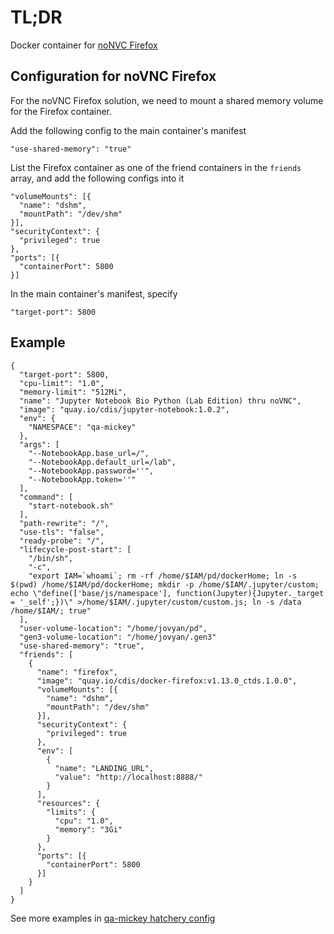 # TL;DR

Docker container for [noNVC Firefox](https://github.com/uc-cdis/docker-firefox)

## Configuration for noVNC Firefox

For the noVNC Firefox solution, we need to mount a shared memory volume for the Firefox container.

Add the following config to the main container's manifest

```
"use-shared-memory": "true"
```

List the Firefox container as one of the friend containers in the `friends` array, and add the following configs into it

```
"volumeMounts": [{
  "name": "dshm",
  "mountPath": "/dev/shm"
}],
"securityContext": {
  "privileged": true
},
"ports": [{
  "containerPort": 5800
}]
```

In the main container's manifest, specify

```
"target-port": 5800
```

## Example

```
{
  "target-port": 5800,
  "cpu-limit": "1.0",
  "memory-limit": "512Mi",
  "name": "Jupyter Notebook Bio Python (Lab Edition) thru noVNC",
  "image": "quay.io/cdis/jupyter-notebook:1.0.2",
  "env": {
    "NAMESPACE": "qa-mickey"
  },
  "args": [
    "--NotebookApp.base_url=/",
    "--NotebookApp.default_url=/lab",
    "--NotebookApp.password=''",
    "--NotebookApp.token=''"
  ],
  "command": [
    "start-notebook.sh"
  ],
  "path-rewrite": "/",
  "use-tls": "false",
  "ready-probe": "/",
  "lifecycle-post-start": [
    "/bin/sh",
    "-c",
    "export IAM=`whoami`; rm -rf /home/$IAM/pd/dockerHome; ln -s $(pwd) /home/$IAM/pd/dockerHome; mkdir -p /home/$IAM/.jupyter/custom; echo \"define(['base/js/namespace'], function(Jupyter){Jupyter._target = '_self';})\" >/home/$IAM/.jupyter/custom/custom.js; ln -s /data /home/$IAM/; true"
  ],
  "user-volume-location": "/home/jovyan/pd",
  "gen3-volume-location": "/home/jovyan/.gen3"
  "use-shared-memory": "true",
  "friends": [
    {
      "name": "firefox",
      "image": "quay.io/cdis/docker-firefox:v1.13.0_ctds.1.0.0",
      "volumeMounts": [{
        "name": "dshm",
        "mountPath": "/dev/shm"
      }],
      "securityContext": {
        "privileged": true
      },
      "env": [
        {
          "name": "LANDING_URL",
          "value": "http://localhost:8888/"
        }
      ],
      "resources": {
        "limits": {
          "cpu": "1.0",
          "memory": "3Gi"
        }
      },
      "ports": [{
        "containerPort": 5800
      }]
    }
  ]
}
```

See more examples in [qa-mickey hatchery config](https://github.com/uc-cdis/gitops-qa/blob/master/qa-mickey.planx-pla.net/manifests/hatchery/hatchery.json)
